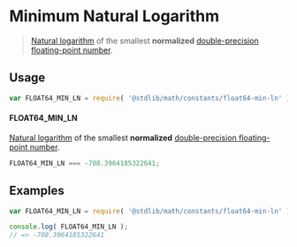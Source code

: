 # Minimum Natural Logarithm

> [Natural logarithm][natural-logarithm] of the smallest __normalized__ [double-precision floating-point number][ieee754].

<section class="usage">

## Usage

``` javascript
var FLOAT64_MIN_LN = require( '@stdlib/math/constants/float64-min-ln' );
```

#### FLOAT64_MIN_LN

[Natural logarithm][natural-logarithm] of the smallest __normalized__ [double-precision floating-point number][ieee754].

``` javascript
FLOAT64_MIN_LN === -708.3964185322641;
```

</section>

<!-- /.usage -->


<section class="examples">

## Examples

<!-- TODO: better example -->

``` javascript
var FLOAT64_MIN_LN = require( '@stdlib/math/constants/float64-min-ln' );

console.log( FLOAT64_MIN_LN );
// => -708.3964185322641
```

</section>

<!-- /.examples -->


<section class="links">

[ieee754]: http://en.wikipedia.org/wiki/IEEE_754-1985
[natural-logarithm]: https://en.wikipedia.org/wiki/Natural_logarithm

</section>

<!-- /.links -->
